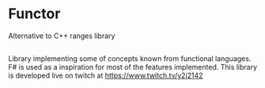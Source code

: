 # Functor
Alternative to C++ ranges library

##
Library implementing some of concepts known from functional languages.
F# is used as a inspiration for most of the features implemented.
This library is developed live on twitch at https://www.twitch.tv/y2j2142
